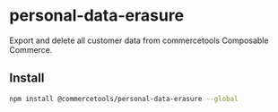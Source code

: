 # personal-data-erasure

Export and delete all customer data from commercetools Composable Commerce.

## Install

```bash
npm install @commercetools/personal-data-erasure --global
```
